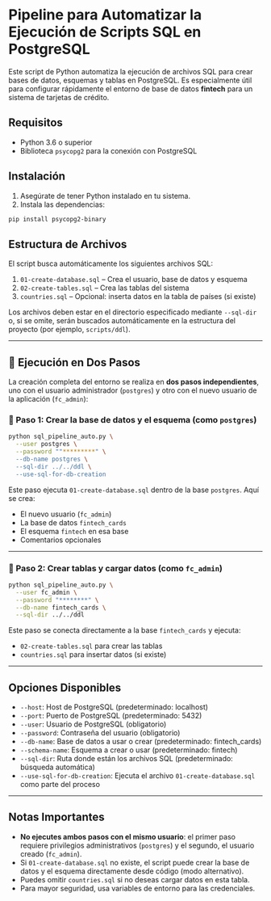# Pipeline para Automatizar la Ejecución de Scripts SQL en PostgreSQL

Este script de Python automatiza la ejecución de archivos SQL para crear bases de datos, esquemas y tablas en PostgreSQL. Es especialmente útil para configurar rápidamente el entorno de base de datos **fintech** para un sistema de tarjetas de crédito.

## Requisitos

- Python 3.6 o superior  
- Biblioteca `psycopg2` para la conexión con PostgreSQL

## Instalación

1. Asegúrate de tener Python instalado en tu sistema.
2. Instala las dependencias:

```bash
pip install psycopg2-binary
```

## Estructura de Archivos

El script busca automáticamente los siguientes archivos SQL:

1. `01-create-database.sql` – Crea el usuario, base de datos y esquema
2. `02-create-tables.sql` – Crea las tablas del sistema
3. `countries.sql` – Opcional: inserta datos en la tabla de países (si existe)

Los archivos deben estar en el directorio especificado mediante `--sql-dir` o, si se omite, serán buscados automáticamente en la estructura del proyecto (por ejemplo, `scripts/ddl`).

---

## 🔄 Ejecución en Dos Pasos

La creación completa del entorno se realiza en **dos pasos independientes**, uno con el usuario administrador (`postgres`) y otro con el nuevo usuario de la aplicación (`fc_admin`):

### 🧩 Paso 1: Crear la base de datos y el esquema (como `postgres`)
```bash
python sql_pipeline_auto.py \
  --user postgres \
  --password ""*********" \
  --db-name postgres \
  --sql-dir ../../ddl \
  --use-sql-for-db-creation
```

Este paso ejecuta `01-create-database.sql` dentro de la base `postgres`. Aquí se crea:

- El nuevo usuario (`fc_admin`)
- La base de datos `fintech_cards`
- El esquema `fintech` en esa base
- Comentarios opcionales

---

### 🧩 Paso 2: Crear tablas y cargar datos (como `fc_admin`)
```bash
python sql_pipeline_auto.py \
  --user fc_admin \
  --password "********" \
  --db-name fintech_cards \
  --sql-dir ../../ddl
```

Este paso se conecta directamente a la base `fintech_cards` y ejecuta:

- `02-create-tables.sql` para crear las tablas
- `countries.sql` para insertar datos (si existe)

---

## Opciones Disponibles

- `--host`: Host de PostgreSQL (predeterminado: localhost)
- `--port`: Puerto de PostgreSQL (predeterminado: 5432)
- `--user`: Usuario de PostgreSQL (obligatorio)
- `--password`: Contraseña del usuario (obligatorio)
- `--db-name`: Base de datos a usar o crear (predeterminado: fintech_cards)
- `--schema-name`: Esquema a crear o usar (predeterminado: fintech)
- `--sql-dir`: Ruta donde están los archivos SQL (predeterminado: búsqueda automática)
- `--use-sql-for-db-creation`: Ejecuta el archivo `01-create-database.sql` como parte del proceso

---

## Notas Importantes

- **No ejecutes ambos pasos con el mismo usuario**: el primer paso requiere privilegios administrativos (`postgres`) y el segundo, el usuario creado (`fc_admin`).
- Si `01-create-database.sql` no existe, el script puede crear la base de datos y el esquema directamente desde código (modo alternativo).
- Puedes omitir `countries.sql` si no deseas cargar datos en esta tabla.
- Para mayor seguridad, usa variables de entorno para las credenciales.
